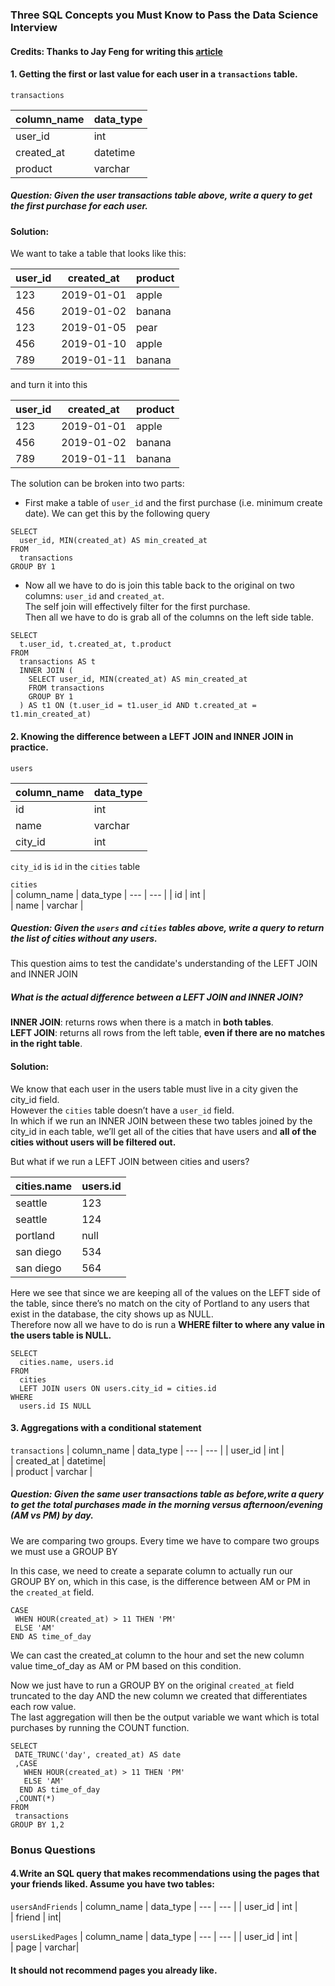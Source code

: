 ### Three SQL Concepts you Must Know to Pass the Data Science Interview

#### Credits: Thanks to Jay Feng for writing this [article](https://www.interviewquery.com/blog-three-sql-questions-you-must-know-to-pass/)

#### 1. Getting the first or last value for each user in a `transactions` table.

`transactions`

| column_name       | data_type     |
--- | --- |
| user_id       | int     |     
| created_at    | datetime|     
| product       | varchar |     

##### Question: Given the user transactions table above, write a query to get the first purchase for each user.

#### Solution:

We want to take a table that looks like this:

 user_id | created_at | product  
 --- | --- | ---  
  123    | 2019-01-01 | apple    
  456    | 2019-01-02 | banana   
  123    | 2019-01-05 | pear    
  456    | 2019-01-10 | apple   
  789    | 2019-01-11 | banana  

and turn it into this

 user_id | created_at | product   
 --- | --- | ---  
 123     | 2019-01-01 | apple      
 456     | 2019-01-02 | banana     
 789     | 2019-01-11 | banana
 
 The solution can be broken into two parts:
 - First make a table of `user_id` and the first purchase (i.e. minimum create date). We can get this by the following query
 
```
SELECT 
  user_id, MIN(created_at) AS min_created_at
FROM 
  transactions
GROUP BY 1
```

- Now all we have to do is join this table back to the original on two columns: `user_id` and `created_at`. <br>
The self join will effectively filter for the first purchase.<br> 
Then all we have to do is grab all of the columns on the left side table.

```
SELECT 
  t.user_id, t.created_at, t.product
FROM 
  transactions AS t
  INNER JOIN (
    SELECT user_id, MIN(created_at) AS min_created_at
    FROM transactions
    GROUP BY 1
  ) AS t1 ON (t.user_id = t1.user_id AND t.created_at = t1.min_created_at)
```

#### 2. Knowing the difference between a LEFT JOIN and INNER JOIN in practice.

 `users`
 
 
| column_name       | data_type     |
--- | --- |   
| id      | int     |     
| name    | varchar |     
| city_id | int     |

`city_id` is `id` in the `cities` table

`cities`               
| column_name       | data_type     |
--- | --- | 
| id      | int     |   
| name    | varchar |       

      
##### Question: Given the `users` and `cities` tables above, write a query to return the list of cities without any users.

This question aims to test the candidate's understanding of the LEFT JOIN and INNER JOIN

##### What is the actual difference between a LEFT JOIN and INNER JOIN?

**INNER JOIN**: returns rows when there is a match in __both tables__.<br> 
**LEFT JOIN**: returns all rows from the left table, __even if there are no matches in the right table__.

#### Solution:

We know that each user in the users table must live in a city given the city_id field.<br> 
However the `cities` table doesn’t have a `user_id` field. <br> 
In which if we run an INNER JOIN between these two tables joined by the city_id in each table, we’ll get all of the cities that have users and __all of the cities without users will be filtered out.__

But what if we run a LEFT JOIN between cities and users?

cities.name  | users.id
--- | --- | 
seattle      | 123
seattle      | 124
portland     | null
san diego    | 534
san diego    | 564

Here we see that since we are keeping all of the values on the LEFT side of the table, since there’s no match on the city of Portland to any users that exist in the database, the city shows up as NULL. <br>
Therefore now all we have to do is run a __WHERE filter to where any value in the users table is NULL.__

```
SELECT 
  cities.name, users.id
FROM 
  cities
  LEFT JOIN users ON users.city_id = cities.id
WHERE 
  users.id IS NULL
```

#### 3. Aggregations with a conditional statement

`transactions`
| column_name       | data_type     |
--- | --- | 
| user_id       | int     |     
| created_at    | datetime|     
| product       | varchar |     

##### Question: Given the same user transactions table as before,write a query to get the total purchases made in the morning versus afternoon/evening (AM vs PM) by day.

We are comparing two groups. Every time we have to compare two groups we must use a GROUP BY

In this case, we need to create a separate column to actually run our GROUP BY on, which in this case, is the difference between AM or PM in the `created_at` field.

```
CASE 
 WHEN HOUR(created_at) > 11 THEN 'PM' 
 ELSE 'AM' 
END AS time_of_day 
```

We can cast the created_at column to the hour and set the new column value time_of_day as AM or PM based on this condition. 

Now we just have to run a GROUP BY on the original `created_at` field truncated to the day AND the new column we created that differentiates each row value. <br> 
The last aggregation will then be the output variable we want which is total purchases by running the COUNT function.

```
SELECT
 DATE_TRUNC('day', created_at) AS date
 ,CASE 
   WHEN HOUR(created_at) > 11 THEN 'PM' 
   ELSE 'AM' 
  END AS time_of_day
 ,COUNT(*)
FROM 
 transactions
GROUP BY 1,2
```
### Bonus Questions

#### 4.Write an SQL query that makes recommendations using the pages that your friends liked. Assume you have two tables: 

`usersAndFriends`
| column_name       | data_type     |
--- | --- | 
| user_id       | int     |     
| friend    | int| 

`usersLikedPages`
| column_name       | data_type     |
--- | --- | 
| user_id       | int     |     
| page    | varchar| 

#### It should not recommend pages you already like.
